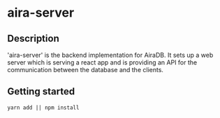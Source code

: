# aira-server

## Description

'aira-server' is the backend implementation for AiraDB. It sets up a web server which is serving a react app and
is providing an API for the communication between the database and the clients.

## Getting started

```shell
yarn add || npm install
```